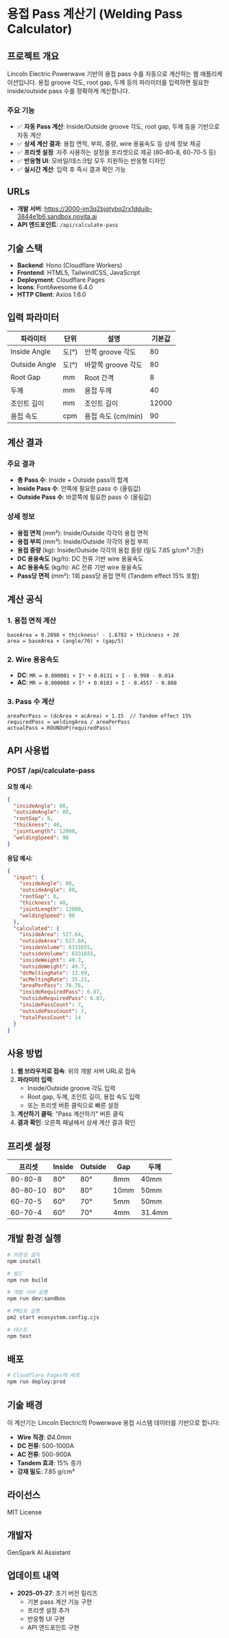 # 용접 Pass 계산기 (Welding Pass Calculator)

## 프로젝트 개요

Lincoln Electric Powerwave 기반의 용접 pass 수를 자동으로 계산하는 웹 애플리케이션입니다. 
용접 groove 각도, root gap, 두께 등의 파라미터를 입력하면 필요한 inside/outside pass 수를 정확하게 계산합니다.

### 주요 기능

- ✅ **자동 Pass 계산**: Inside/Outside groove 각도, root gap, 두께 등을 기반으로 자동 계산
- ✅ **상세 계산 결과**: 용접 면적, 부피, 중량, wire 용융속도 등 상세 정보 제공
- ✅ **프리셋 설정**: 자주 사용하는 설정을 프리셋으로 제공 (80-80-8, 60-70-5 등)
- ✅ **반응형 UI**: 모바일/데스크탑 모두 지원하는 반응형 디자인
- ✅ **실시간 계산**: 입력 후 즉시 결과 확인 가능

## URLs

- **개발 서버**: https://3000-im3q2bjqtybq2rx1dduib-3844e1b6.sandbox.novita.ai
- **API 엔드포인트**: `/api/calculate-pass`

## 기술 스택

- **Backend**: Hono (Cloudflare Workers)
- **Frontend**: HTML5, TailwindCSS, JavaScript
- **Deployment**: Cloudflare Pages
- **Icons**: FontAwesome 6.4.0
- **HTTP Client**: Axios 1.6.0

## 입력 파라미터

| 파라미터 | 단위 | 설명 | 기본값 |
|---------|------|------|--------|
| Inside Angle | 도(°) | 안쪽 groove 각도 | 80 |
| Outside Angle | 도(°) | 바깥쪽 groove 각도 | 80 |
| Root Gap | mm | Root 간격 | 8 |
| 두께 | mm | 용접 두께 | 40 |
| 조인트 길이 | mm | 조인트 길이 | 12000 |
| 용접 속도 | cpm | 용접 속도 (cm/min) | 90 |

## 계산 결과

### 주요 결과
- **총 Pass 수**: Inside + Outside pass의 합계
- **Inside Pass 수**: 안쪽에 필요한 pass 수 (올림값)
- **Outside Pass 수**: 바깥쪽에 필요한 pass 수 (올림값)

### 상세 정보
- **용접 면적** (mm²): Inside/Outside 각각의 용접 면적
- **용접 부피** (mm³): Inside/Outside 각각의 용접 부피
- **용접 중량** (kg): Inside/Outside 각각의 용접 중량 (밀도 7.85 g/cm³ 기준)
- **DC 용융속도** (kg/h): DC 전류 기반 wire 용융속도
- **AC 용융속도** (kg/h): AC 전류 기반 wire 용융속도
- **Pass당 면적** (mm²): 1회 pass당 용접 면적 (Tandem effect 15% 포함)

## 계산 공식

### 1. 용접 면적 계산
```
baseArea = 0.2098 × thickness² - 1.6782 × thickness + 20
area = baseArea × (angle/70) × (gap/5)
```

### 2. Wire 용융속도
- **DC**: `MR = 0.000001 × I² + 0.0131 × I - 0.998 - 0.014`
- **AC**: `MR = 0.000008 × I² + 0.0103 × I - 0.4557 - 0.088`

### 3. Pass 수 계산
```
areaPerPass = (dcArea + acArea) × 1.15  // Tandem effect 15%
requiredPass = weldingArea / areaPerPass
actualPass = ROUNDUP(requiredPass)
```

## API 사용법

### POST /api/calculate-pass

**요청 예시:**
```json
{
  "insideAngle": 80,
  "outsideAngle": 80,
  "rootGap": 8,
  "thickness": 40,
  "jointLength": 12000,
  "weldingSpeed": 90
}
```

**응답 예시:**
```json
{
  "input": {
    "insideAngle": 80,
    "outsideAngle": 80,
    "rootGap": 8,
    "thickness": 40,
    "jointLength": 12000,
    "weldingSpeed": 90
  },
  "calculated": {
    "insideArea": 527.64,
    "outsideArea": 527.64,
    "insideVolume": 6331655,
    "outsideVolume": 6331655,
    "insideWeight": 49.7,
    "outsideWeight": 49.7,
    "dcMeltingRate": 13.09,
    "acMeltingRate": 15.21,
    "areaPerPass": 76.76,
    "insideRequiredPass": 6.87,
    "outsideRequiredPass": 6.87,
    "insidePassCount": 7,
    "outsidePassCount": 7,
    "totalPassCount": 14
  }
}
```

## 사용 방법

1. **웹 브라우저로 접속**: 위의 개발 서버 URL로 접속
2. **파라미터 입력**: 
   - Inside/Outside groove 각도 입력
   - Root gap, 두께, 조인트 길이, 용접 속도 입력
   - 또는 프리셋 버튼 클릭으로 빠른 설정
3. **계산하기 클릭**: "Pass 계산하기" 버튼 클릭
4. **결과 확인**: 오른쪽 패널에서 상세 계산 결과 확인

## 프리셋 설정

| 프리셋 | Inside | Outside | Gap | 두께 |
|--------|--------|---------|-----|------|
| 80-80-8 | 80° | 80° | 8mm | 40mm |
| 80-80-10 | 80° | 80° | 10mm | 50mm |
| 60-70-5 | 60° | 70° | 5mm | 50mm |
| 60-70-4 | 60° | 70° | 4mm | 31.4mm |

## 개발 환경 실행

```bash
# 의존성 설치
npm install

# 빌드
npm run build

# 개발 서버 실행
npm run dev:sandbox

# PM2로 실행
pm2 start ecosystem.config.cjs

# 테스트
npm test
```

## 배포

```bash
# Cloudflare Pages에 배포
npm run deploy:prod
```

## 기술 배경

이 계산기는 Lincoln Electric의 Powerwave 용접 시스템 데이터를 기반으로 합니다:
- **Wire 직경**: Ø4.0mm
- **DC 전류**: 500-1000A
- **AC 전류**: 500-900A
- **Tandem 효과**: 15% 증가
- **강재 밀도**: 7.85 g/cm³

## 라이선스

MIT License

## 개발자

GenSpark AI Assistant

## 업데이트 내역

- **2025-01-27**: 초기 버전 릴리즈
  - 기본 pass 계산 기능 구현
  - 프리셋 설정 추가
  - 반응형 UI 구현
  - API 엔드포인트 구현
